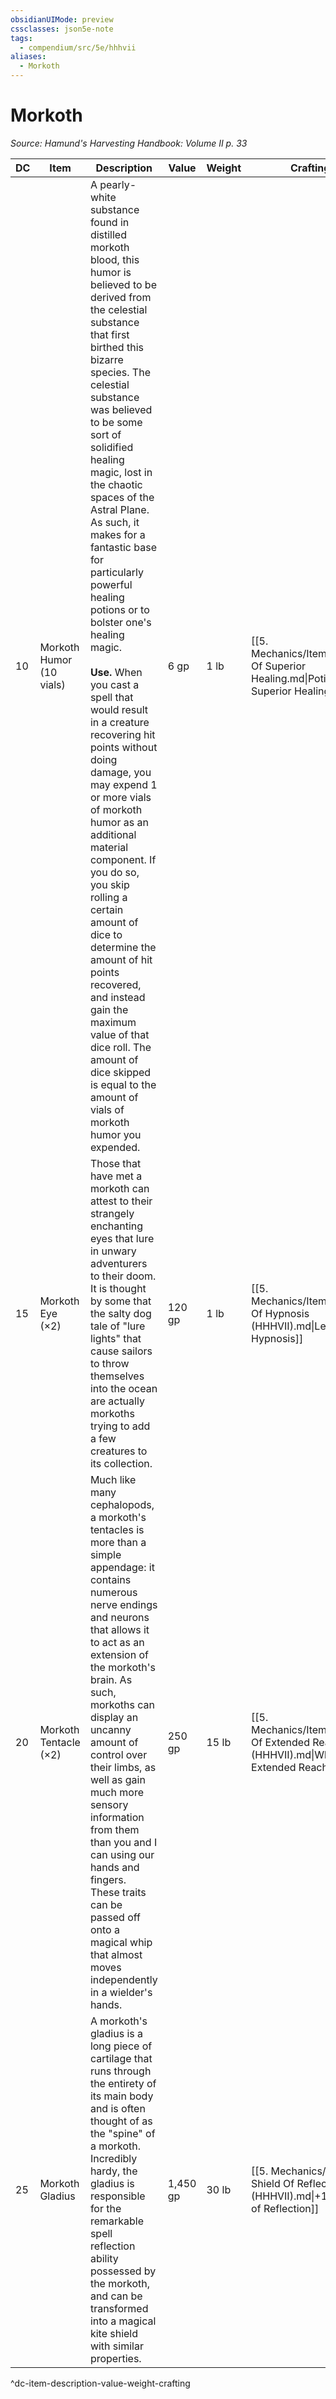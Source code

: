 ```yaml
---
obsidianUIMode: preview
cssclasses: json5e-note
tags:
  - compendium/src/5e/hhhvii
aliases:
  - Morkoth
---
```

# Morkoth
*Source: Hamund's Harvesting Handbook: Volume II p. 33* 

| DC | Item | Description | Value | Weight | Crafting |
|----|------|-------------|-------|--------|----------|
| 10 | Morkoth Humor (10 vials) | A pearly-white substance found in distilled morkoth blood, this humor is believed to be derived from the celestial substance that first birthed this bizarre species. The celestial substance was believed to be some sort of solidified healing magic, lost in the chaotic spaces of the Astral Plane. As such, it makes for a fantastic base for particularly powerful healing potions or to bolster one's healing magic.<br /><br />**Use.** When you cast a spell that would result in a creature recovering hit points without doing damage, you may expend 1 or more vials of morkoth humor as an additional material component. If you do so, you skip rolling a certain amount of dice to determine the amount of hit points recovered, and instead gain the maximum value of that dice roll. The amount of dice skipped is equal to the amount of vials of morkoth humor you expended. | 6 gp | 1 lb | [[5. Mechanics/Items/Potion Of Superior Healing.md\|Potion of Superior Healing]] |
| 15 | Morkoth Eye (×2) | Those that have met a morkoth can attest to their strangely enchanting eyes that lure in unwary adventurers to their doom. It is thought by some that the salty dog tale of "lure lights" that cause sailors to throw themselves into the ocean are actually morkoths trying to add a few creatures to its collection. | 120 gp | 1 lb | [[5. Mechanics/Items/Lenses Of Hypnosis (HHHVII).md\|Lenses of Hypnosis]] |
| 20 | Morkoth Tentacle (×2) | Much like many cephalopods, a morkoth's tentacles is more than a simple appendage: it contains numerous nerve endings and neurons that allows it to act as an extension of the morkoth's brain. As such, morkoths can display an uncanny amount of control over their limbs, as well as gain much more sensory information from them than you and I can using our hands and fingers. These traits can be passed off onto a magical whip that almost moves independently in a wielder's hands. | 250 gp | 15 lb | [[5. Mechanics/Items/Whip Of Extended Reach (HHHVII).md\|Whip of Extended Reach]] |
| 25 | Morkoth Gladius | A morkoth's gladius is a long piece of cartilage that runs through the entirety of its main body and is often thought of as the "spine" of a morkoth. Incredibly hardy, the gladius is responsible for the remarkable spell reflection ability possessed by the morkoth, and can be transformed into a magical kite shield with similar properties. | 1,450 gp | 30 lb | [[5. Mechanics/Items/1 Shield Of Reflection (HHHVII).md\|+1 Shield of Reflection]] |
^dc-item-description-value-weight-crafting
